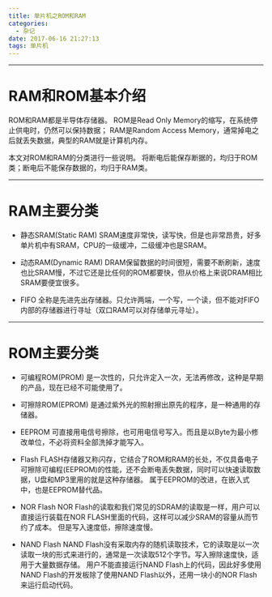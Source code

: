 ```yaml
---
title: 单片机之ROM和RAM
categories:
  - 杂记
date: 2017-06-16 21:27:13
tags: 单片机
---
```



---
# RAM和ROM基本介绍
ROM和RAM都是半导体存储器。
ROM是Read Only Memory的缩写，在系统停止供电时，仍然可以保持数据；
RAM是Random Access Memory，通常掉电之后就丢失数据，典型的RAM就是计算机内存。

本文对ROM和RAM的分类进行一些说明。
将断电后能保存断据的，均归于ROM类；断电后不能保存数据的，均归于RAM类。


<!-- more -->


---
# RAM主要分类
 - 静态SRAM(Static RAM)
SRAM速度非常快，读写快，但是也非常昂贵，好多单片机中有SRAM，CPU的一级缓冲，二级缓冲也是SRAM。

 - 动态RAM(Dynamic RAM)
DRAM保留数据的时间很短，需要不断刷新，速度也比SRAM慢，不过它还是比任何的ROM都要快，但从价格上来说DRAM相比SRAM要便宜很多。

 - FIFO
全称是先进先出存储器。只允许两端，一个写，一个读，但不能对FIFO内部的存储器进行寻址（双口RAM可以对存储单元寻址）。


---
# ROM主要分类
 - 可编程ROM(PROM)
是一次性的，只允许定入一次，无法再修改，这种是早期的产品，现在已经不可能使用了。

 - 可擦除ROM(EPROM)
是通过紫外光的照射擦出原先的程序，是一种通用的存储器。

 - EEPROM
可直接用电信号擦除，也可用电信号写入。而且是以Byte为最小修改单位，不必将资料全部洗掉才能写入。

 - Flash
FLASH存储器又称闪存，它结合了ROM和RAM的长处，不仅具备电子可擦除可编程(EEPROM)的性能，还不会断电丢失数据，同时可以快速读取数据，U盘和MP3里用的就是这种存储器。
属于EEPROM的改进，在嵌入式中，也是EEPROM替代品。

 - NOR Flash
NOR Flash的读取和我们常见的SDRAM的读取是一样，用户可以直接运行装载在NOR FLASH里面的代码，这样可以减少SRAM的容量从而节约了成本。
但是写入速度低，擦除速度慢。

 - NAND Flash
NAND Flash没有采取内存的随机读取技术，它的读取是以一次读取一块的形式来进行的，通常是一次读取512个字节。写入擦除速度快，适用于大量数据存储。
用户不能直接运行NAND Flash上的代码，因此好多使用NAND Flash的开发板除了使用NAND Flash以外，还用一块小的NOR Flash来运行启动代码。 
